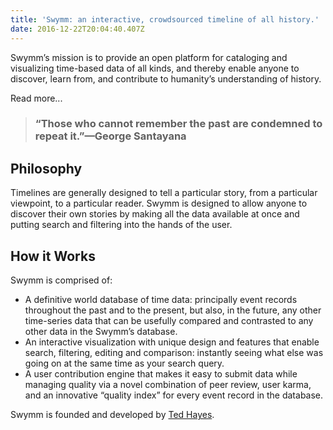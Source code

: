 ```yaml
---
title: 'Swymm: an interactive, crowdsourced timeline of all history.'
date: 2016-12-22T20:04:40.407Z
---
```

Swymm’s mission is to provide an open platform for cataloging and visualizing time-based data of all kinds, and thereby enable anyone to discover, learn from, and contribute to humanity’s understanding of history.

Read more...

> ### “Those who cannot remember the past are condemned to repeat it.”—George Santayana

## Philosophy

Timelines are generally designed to tell a particular story, from a particular viewpoint, to a particular reader. Swymm is designed to allow anyone to discover their own stories by making all the data available at once and putting search and filtering into the hands of the user.

## How it Works

Swymm is comprised of:

* A definitive world database of time data: principally event records throughout the past and to the present, but also, in the future, any other time-series data that can be usefully compared and contrasted to any other data in the Swymm’s database.
* An interactive visualization with unique design and features that enable search, filtering, editing and comparison: instantly seeing what else was going on at the same time as your search query.
* A user contribution engine that makes it easy to submit data while managing quality via a novel combination of peer review, user karma, and an innovative “quality index” for every event record in the database.

Swymm is founded and developed by [Ted Hayes](t3db0t.com).
